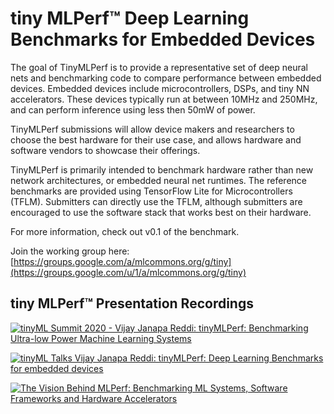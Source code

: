 # tiny MLPerf™ Deep Learning Benchmarks for Embedded Devices

The goal of TinyMLPerf is to provide a representative set of deep neural nets
and benchmarking code to compare performance between embedded devices. Embedded
devices include microcontrollers, DSPs, and tiny NN accelerators.  These devices
typically run at between 10MHz and 250MHz, and can perform inference using less
then 50mW of power.

TinyMLPerf submissions will allow device makers and researchers to choose the
best hardware for their use case, and allows hardware and software vendors to showcase their
offerings.

TinyMLPerf is primarily intended to benchmark hardware rather than new network
architectures, or embedded neural net runtimes. The reference benchmarks are provided using
TensorFlow Lite for Microcontrollers (TFLM). Submitters can directly use the TFLM, although 
submitters are encouraged to use the software stack that works best on their hardware.

For more information, check out v0.1 of the benchmark.

Join the working group here: [https://groups.google.com/a/mlcommons.org/g/tiny](https://groups.google.com/u/1/a/mlcommons.org/g/tiny)

## tiny MLPerf™ Presentation Recordings

[![tinyML Summit 2020 - Vijay Janapa Reddi: tinyMLPerf: Benchmarking Ultra-low Power Machine Learning Systems](http://img.youtube.com/vi/_qdKx4gLQUs/0.jpg)](http://www.youtube.com/watch?v=_qdKx4gLQUs "tinyML Summit 2020 - Vijay Janapa Reddi: tinyMLPerf: Benchmarking Ultra-low Power Machine Learning Systems")

[![tinyML Talks Vijay Janapa Reddi: tinyMLPerf: Deep Learning Benchmarks for embedded devices](http://img.youtube.com/vi/uX6UW4qmmPc/0.jpg)](http://www.youtube.com/watch?v=uX6UW4qmmPc "tinyML Talks Vijay Janapa Reddi: tinyMLPerf: Deep Learning Benchmarks for embedded devices")

[![The Vision Behind MLPerf: Benchmarking ML Systems, Software Frameworks and Hardware Accelerators](http://img.youtube.com/vi/nj0QfmNhh8w/0.jpg)](http://www.youtube.com/watch?v=nj0QfmNhh8w "The Vision Behind MLPerf: Benchmarking ML Systems, Software Frameworks and Hardware Accelerators")
